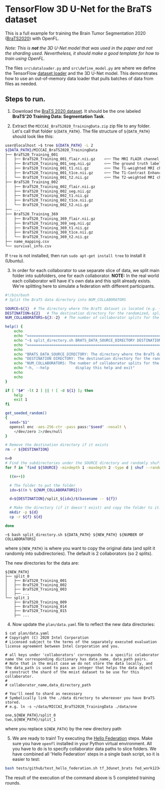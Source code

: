 # TensorFlow 3D U-Net for the BraTS dataset

This is a full example for training the Brain Tumor Segmentation 2020 ([BraTS2020](https://www.med.upenn.edu/cbica/brats2020/data.html)) with OpenFL. 

*Note: This is **not** the 3D U-Net model that was used in the paper and not the sharding used. Nevertheless, it should make a good template for how to train using OpenFL.*

The files `src\dataloader.py` and `src\define_model.py` are where we define the TensorFlow [dataset loader](https://www.tensorflow.org/api_docs/python/tf/data/Dataset) and the 3D U-Net model. This demonstrates how to use an out-of-memory data loader that pulls batches of data from files as needed.

## Steps to run.

1. Download the [BraTS 2020 dataset](https://www.med.upenn.edu/cbica/brats2020/registration.html). It should be the one labeled **BraTS'20 Training Data: Segmentation Task**. 

2. Extract the `MICCAI_BraTS2020_TrainingData.zip` zip file to any folder. Let's call that folder `${DATA_PATH}`. The file structure of `${DATA_PATH}` should look like this: 

```bash
user@localhost ~$ tree ${DATA_PATH} -L 2
${DATA_PATH}/MICCAI_BraTS2020_TrainingData
├── BraTS20_Training_001
│   ├── BraTS20_Training_001_flair.nii.gz    <── The MRI FLAIR channel (best one for prediction)
│   ├── BraTS20_Training_001_seg.nii.gz      <── The ground truth label
│   ├── BraTS20_Training_001_t1.nii.gz       <── The T1-weighted MRI channel
│   ├── BraTS20_Training_001_t1ce.nii.gz     <── The T1-Contrast Enhanced-weighted MRI channel
│   └── BraTS20_Training_001_t2.nii.gz       <── The T2-weighted MRI channel
├── BraTS20_Training_002
│   ├── BraTS20_Training_002_flair.nii.gz
│   ├── BraTS20_Training_002_seg.nii.gz
│   ├── BraTS20_Training_002_t1.nii.gz
│   ├── BraTS20_Training_002_t1ce.nii.gz
│   └── BraTS20_Training_002_t2.nii.gz
├── ...
├── BraTS20_Training_369
│   ├── BraTS20_Training_369_flair.nii.gz
│   ├── BraTS20_Training_369_seg.nii.gz
│   ├── BraTS20_Training_369_t1.nii.gz
│   ├── BraTS20_Training_369_t1ce.nii.gz
│   └── BraTS20_Training_369_t2.nii.gz
├── name_mapping.csv
└── survival_info.csv
```
If `tree` is not installed, then run `sudo apt-get install tree` to install it (Ubuntu).

3. In order for each collaborator to use separate slice of data, we split main folder into subfolders, one for each collaborator. **NOTE:** In the real world each collaborator will have it's own data and this split already exists. We're splitting here to simulate a federation with different participants.

```bash
#!/bin/bash
# Split the BraTS data directory into NUM_COLLABORATORS

SOURCE=${1}  # The directory where the BraTS dataset is located (e.g. ~/data/MICCAI_BraTS2020_TrainingData)
DESTINATION=${2}   # The destination directory for the randomized, split training data folders
NUM_COLLABORATORS=${3:-2}  # The number of collaborator splits for the subdirectories

help() {
    echo
    echo "======================================================================="
    echo "~$ split_directory.sh BRATS_DATA_SOURCE_DIRECTORY DESTINATION_DIRECTORY"
    echo "======================================================================="
    echo
    echo "BRATS_DATA_SOURCE_DIRECTORY: The directory where the BraTS dataset is located (e.g. ~/data/MICCAI_BraTS2020_TrainingData)"
    echo "DESTINATION DIRECTORY: The destination directory for the randomized, split training data folders (e.g. ~/brats_data_split)"
    echo "NUM_COLLABORATORS: The number of collaborator splits for the subdirectories (default: 2)"
    echo "-h, --help            display this help and exit"
    echo
    echo
}

if [ "$#" -lt 2 ] || ! [ -d ${1} ]; then
    help
    exit 1
fi

get_seeded_random()
{
  seed="$1"
  openssl enc -aes-256-ctr -pass pass:"$seed" -nosalt \
    </dev/zero 2>/dev/null
}

# Remove the destination directory if it exists
rm -r ${DESTINATION}

n=0
# Find the subdirectories under the SOURCE directory and randomly shuffle them (seed is the same)
for f in `find ${SOURCE} -mindepth 1 -maxdepth 2 -type d | shuf --random-source=<(get_seeded_random 816)`; do

  ((n++))

  # The folder to put the folder
  idx=$((n % ${NUM_COLLABORATORS}))

  d=${DESTINATION}/split_${idx}/$(basename -- ${f})

  # Make the directory (if it doesn't exist) and copy the folder to it.
  mkdir -p ${d}
  cp -r ${f} ${d}

done
```

`~$ bash split_directory.sh ${DATA_PATH} ${NEW_PATH} ${NUMBER OF COLLABORATORS}`

where `${NEW_PATH}` is where you want to copy the original data (and split it randomly into subdirectories). The default is 2 collaborators (so 2 splits).

The new directories for the data are:
```
${NEW_PATH}
├── split_0
│   ├── BraTS20_Training_001
│   ├── BraTS20_Training_002
│   ├── BraTS20_Training_003
│   ├── ...
└── split_1
    ├── BraTS20_Training_009
    ├── BraTS20_Training_014
    ├── BraTS20_Training_015
    ├── ...
```

4. Now update the `plan/data.yaml` file to reflect the new data directories:

```
$ cat plan/data.yaml
# Copyright (C) 2020 Intel Corporation
# Licensed subject to the terms of the separately executed evaluation license agreement between Intel Corporation and you.

# all keys under 'collaborators' corresponds to a specific colaborator name the corresponding dictionary has data_name, data_path pairs.
# Note that in the mnist case we do not store the data locally, and the data_path is used to pass an integer that helps the data object
# construct the shard of the mnist dataset to be use for this collaborator.
#
# collaborator_name,data_directory_path

# You'll need to shard as necessary
# Symbolically link the ./data directory to whereever you have BraTS stored.
# e.g. ln -s ~/data/MICCAI_BraTS2020_TrainingData ./data/one

one,${NEW_PATH}/split_0
two,${NEW_PATH}/split_1

```

where you replace `${NEW_PATH}` by the new directory path

5. We are ready to train! Try executing the [Hello Federation](https://openfl.readthedocs.io/en/latest/running_the_federation.baremetal.html#hello-federation-your-first-federated-learning-training) steps. Make sure you have `openfl` installed in your Python virtual environment. All you have to do is to specify collaborator data paths to slice folders. We have combined all 'Hello Federation' steps in a single bash script, so it is easier to test:

```bash
bash tests/github/test_hello_federation.sh tf_3dunet_brats fed_work12345alpha81671 one123dragons beta34unicorns localhost --col1-data-path $NEW_PATH/split_0 --col2-data-path $NEW_PATH/$SUBFOLDER/split_1 --rounds-to-train 5
```
The result of the execution of the command above is 5 completed training rounds. 
